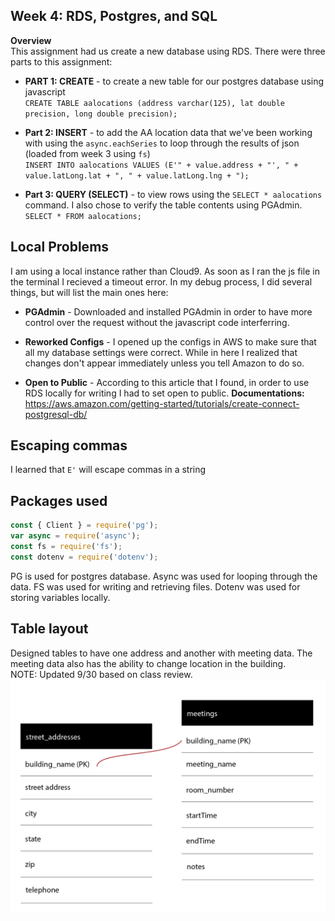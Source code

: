## Week 4: RDS, Postgres, and SQL

<b>Overview</b><br>
This assignment had us create a new database using RDS.
There were three parts to this assignment:<br />

- <b>PART 1: CREATE</b> - to create a new table for our postgres database using javascript<br />
```CREATE TABLE aalocations (address varchar(125), lat double precision, long double precision);```<br>

- <b>Part 2: INSERT</b> - to add the AA location data that we've been working with using the ```async.eachSeries``` 
to loop through the results of json (loaded from week 3 using ``fs``)<br />
```INSERT INTO aalocations VALUES (E'" + value.address + "', " + value.latLong.lat + ", " + value.latLong.lng + ");```<br>

- <b>Part 3: QUERY (SELECT)</b> - to view rows using the ```SELECT * aalocations``` command. I also chose to verify 
the table contents using PGAdmin.<br>
```SELECT * FROM aalocations;```<br>

## Local Problems
I am using a local instance rather than Cloud9.
As soon as I ran the js file in the terminal I recieved a timeout error. 
In my debug process, I did several things, but will list the main ones here:<br /> 

- <b>PGAdmin</b> - 
Downloaded and installed PGAdmin in order to have more control over the
request without the javascript code interferring.<br>

- <b>Reworked Configs</b> - 
I opened up the configs in AWS to make sure that all my database settings were correct. 
While in here I realized that changes don't appear immediately unless you tell 
Amazon to do so.<br />

- <b>Open to Public</b> - 
According to this article that I found, in order to use RDS locally 
for writing I had to set open to public. 
<b>Documentations:</b> https://aws.amazon.com/getting-started/tutorials/create-connect-postgresql-db/ <br />


## Escaping commas
I learned that ```E'``` will escape commas in a string

## Packages used
```javascript
const { Client } = require('pg');
var async = require('async');  
const fs = require('fs');
const dotenv = require('dotenv');
```

PG is used for postgres database. Async was used for looping through the data.
FS was used for writing and retrieving files.
Dotenv was used for storing variables locally.<br />

## Table layout
Designed tables to have one address and another with meeting data. The meeting data also has the ability to change location in the building.<br />
NOTE: Updated 9/30 based on class review.<br />
<img src="table.png">